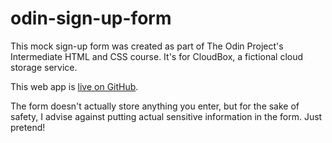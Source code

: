 # odin-sign-up-form
This mock sign-up form was created as part of The Odin Project's Intermediate HTML and CSS course.
It's for CloudBox, a fictional cloud storage service.

This web app is [live on GitHub](https://mckathlin.github.io/odin-sign-up-form/).

The form doesn't actually store anything you enter, but for the sake of safety,
I advise against putting actual sensitive information in the form. Just pretend!
